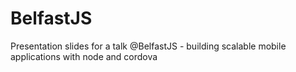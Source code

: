 # BelfastJS

Presentation slides for a talk @BelfastJS - building scalable mobile applications with node and cordova
